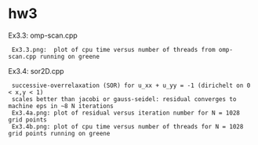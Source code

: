 # hw3

Ex3.3: omp-scan.cpp

     Ex3.3.png:  plot of cpu time versus number of threads from omp-scan.cpp running on greene
     
Ex3.4: sor2D.cpp

     successive-overrelaxation (SOR) for u_xx + u_yy = -1 (dirichelt on 0 < x,y < 1)
     scales better than jacobi or gauss-seidel: residual converges to machine eps in ~8 N iterations
     Ex3.4a.png: plot of residual versus iteration number for N = 1028 grid points
     Ex3.4b.png: plot of cpu time versus number of threads for N = 1028 grid points running on greene 
